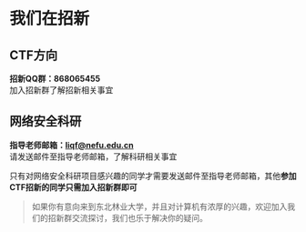 # 我们在招新

## CTF方向

**招新QQ群：868065455**  
加入招新群了解招新相关事宜

## 网络安全科研
**指导老师邮箱：liqf@nefu.edu.cn**  
请发送邮件至指导老师邮箱，了解科研相关事宜  

只有对网络安全科研项目感兴趣的同学才需要发送邮件至指导老师邮箱，其他**参加CTF招新的同学只需加入招新群即可**


> 如果你有意向来到东北林业大学，并且对计算机有浓厚的兴趣，欢迎加入我们的招新群交流探讨，我们也乐于解决你的疑问。